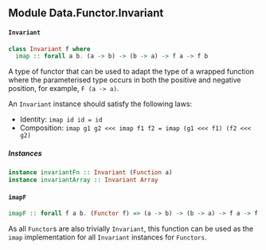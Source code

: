 ## Module Data.Functor.Invariant

#### `Invariant`

``` purescript
class Invariant f where
  imap :: forall a b. (a -> b) -> (b -> a) -> f a -> f b
```

A type of functor that can be used to adapt the type of a wrapped function
where the parameterised type occurs in both the positive and negative
position, for example, `F (a -> a)`.

An `Invariant` instance should satisfy the following laws:

- Identity: `imap id id = id`
- Composition: `imap g1 g2 <<< imap f1 f2 = imap (g1 <<< f1) (f2 <<< g2)`


##### Instances
``` purescript
instance invariantFn :: Invariant (Function a)
instance invariantArray :: Invariant Array
```

#### `imapF`

``` purescript
imapF :: forall f a b. (Functor f) => (a -> b) -> (b -> a) -> f a -> f b
```

As all `Functor`s are also trivially `Invariant`, this function can be
used as the `imap` implementation for all `Invariant` instances for
`Functors`.


